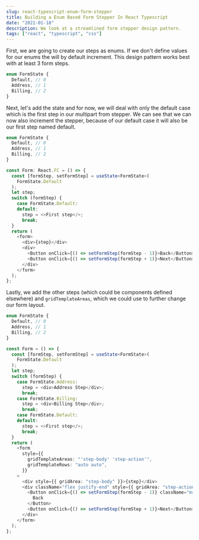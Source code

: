 ```yaml
---
slug: react-typescript-enum-form-stepper
title: Building a Enum Based Form Stepper In React Typescript
date: "2021-01-18"
description: We look at a streamlined form stepper design pattern.
tags: ["react", "typescript", "css"]
---
```


First, we are going to create our steps as enums. If we don't define values for
our enums the will by default increment. This design pattern works best with at
least 3 form steps.

```typescript jsx
enum FormState {
  Default, // 0
  Address, // 1
  Billing, // 2
}
```

Next, let's add the state and for now, we will deal with only the default case
which is the first step in our multipart from stepper. We can see that we can
now also increment the stepper, because of our default case it will also be our
first step named default.

```typescript jsx
enum FormState {
  Default, // 0
  Address, // 1
  Billing, // 2
}

const Form: React.FC = () => {
  const [formStep, setFormStep] = useState<FormState>(
    FormState.Default
  );
  let step;
  switch (formStep) {
    case FormState.Default:
    default:
      step = <>First step</>;
      break;
  }
  return (
    <form>
      <div>{step}</div>
      <div>
        <Button onClick={() => setFormStep(formStep - 1)}>Back</Button>
        <Button onClick={() => setFormStep(formStep + 1)}>Next</Button>
      </div>
    </form>
  );
};
```

Lastly, we add the other steps (which could be components defined elsewhere) and
`gridTemplateAreas`, which we could use to further change our form layout.

```typescript jsx
enum FormState {
  Default, // 0
  Address, // 1
  Billing, // 2
}

const Form = () => {
  const [formStep, setFormStep] = useState<FormState>(
    FormState.Default
  );
  let step;
  switch (formStep) {
    case FormState.Address:
      step = <div>Address Step</div>;
      break;
    case FormState.Billing:
      step = <div>Billing Step</div>;
      break;
    case FormState.Default:
    default:
      step = <>First step</>;
      break;
  }
  return (
    <form
      style={{
        gridTemplateAreas: "'step-body' 'step-action'",
        gridTemplateRows: "auto auto",
      }}
    >
      <div style={{ gridArea: "step-body" }}>{step}</div>
      <div className="flex justify-end" style={{ gridArea: "step-action" }}>
        <Button onClick={() => setFormStep(formStep - 1)} className="mr-2">
          Back
        </Button>
        <Button onClick={() => setFormStep(formStep + 1)}>Next</Button>
      </div>
    </form>
  );
};
```
